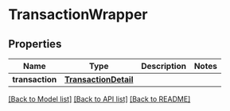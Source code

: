 # TransactionWrapper

## Properties
Name | Type | Description | Notes
------------ | ------------- | ------------- | -------------
**transaction** | [**TransactionDetail**](TransactionDetail.md) |  | 

[[Back to Model list]](../README.md#documentation-for-models) [[Back to API list]](../README.md#documentation-for-api-endpoints) [[Back to README]](../README.md)

